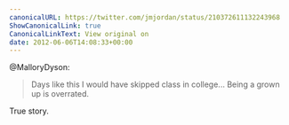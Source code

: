 ```yaml
---
canonicalURL: https://twitter.com/jmjordan/status/210372611132243968
ShowCanonicalLink: true
CanonicalLinkText: View original on
date: 2012-06-06T14:08:33+00:00
---
```

@MalloryDyson:

> Days like this I would have skipped class in college... Being a grown up is overrated.

True story.